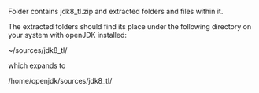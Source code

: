 Folder contains jdk8_tl.zip and extracted folders and files within it.

The extracted folders should find its place under the following directory on 
your system with openJDK installed:

~/sources/jdk8_tl/

which expands to

/home/openjdk/sources/jdk8_tl/